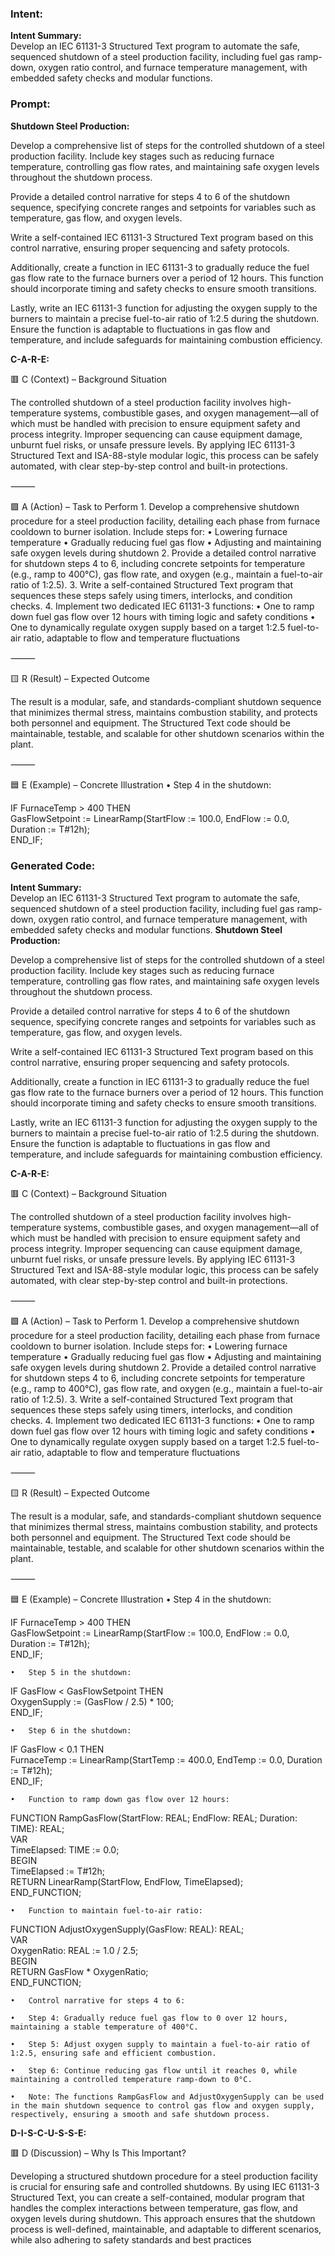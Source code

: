 ### Intent:
**Intent Summary:**  
Develop an IEC 61131-3 Structured Text program to automate the safe, sequenced shutdown of a steel production facility, including fuel gas ramp-down, oxygen ratio control, and furnace temperature management, with embedded safety checks and modular functions.

### Prompt:
**Shutdown Steel Production:**

Develop a comprehensive list of steps for the controlled shutdown of a steel production facility. Include key stages such as reducing furnace temperature, controlling gas flow rates, and maintaining safe oxygen levels throughout the shutdown process.

Provide a detailed control narrative for steps 4 to 6 of the shutdown sequence, specifying concrete ranges and setpoints for variables such as temperature, gas flow, and oxygen levels.

Write a self-contained IEC 61131-3 Structured Text program based on this control narrative, ensuring proper sequencing and safety protocols.

Additionally, create a function in IEC 61131-3 to gradually reduce the fuel gas flow rate to the furnace burners over a period of 12 hours. This function should incorporate timing and safety checks to ensure smooth transitions.

Lastly, write an IEC 61131-3 function for adjusting the oxygen supply to the burners to maintain a precise fuel-to-air ratio of 1:2.5 during the shutdown. Ensure the function is adaptable to fluctuations in gas flow and temperature, and include safeguards for maintaining combustion efficiency.

**C-A-R-E:**

🟥 C (Context) – Background Situation

The controlled shutdown of a steel production facility involves high-temperature systems, combustible gases, and oxygen management—all of which must be handled with precision to ensure equipment safety and process integrity. Improper sequencing can cause equipment damage, unburnt fuel risks, or unsafe pressure levels. By applying IEC 61131-3 Structured Text and ISA-88-style modular logic, this process can be safely automated, with clear step-by-step control and built-in protections.

⸻

🟩 A (Action) – Task to Perform
	1.	Develop a comprehensive shutdown procedure for a steel production facility, detailing each phase from furnace cooldown to burner isolation. Include steps for:
	•	Lowering furnace temperature
	•	Gradually reducing fuel gas flow
	•	Adjusting and maintaining safe oxygen levels during shutdown
	2.	Provide a detailed control narrative for shutdown steps 4 to 6, including concrete setpoints for temperature (e.g., ramp to 400°C), gas flow rate, and oxygen (e.g., maintain a fuel-to-air ratio of 1:2.5).
	3.	Write a self-contained Structured Text program that sequences these steps safely using timers, interlocks, and condition checks.
	4.	Implement two dedicated IEC 61131-3 functions:
	•	One to ramp down fuel gas flow over 12 hours with timing logic and safety conditions
	•	One to dynamically regulate oxygen supply based on a target 1:2.5 fuel-to-air ratio, adaptable to flow and temperature fluctuations

⸻

🟨 R (Result) – Expected Outcome

The result is a modular, safe, and standards-compliant shutdown sequence that minimizes thermal stress, maintains combustion stability, and protects both personnel and equipment. The Structured Text code should be maintainable, testable, and scalable for other shutdown scenarios within the plant.

⸻

🟦 E (Example) – Concrete Illustration
	•	Step 4 in the shutdown:

 IF FurnaceTemp > 400 THEN  
    GasFlowSetpoint := LinearRamp(StartFlow := 100.0, EndFlow := 0.0, Duration := T#12h);  
END_IF;

### Generated Code:
**Intent Summary:**  
Develop an IEC 61131-3 Structured Text program to automate the safe, sequenced shutdown of a steel production facility, including fuel gas ramp-down, oxygen ratio control, and furnace temperature management, with embedded safety checks and modular functions.
**Shutdown Steel Production:**

Develop a comprehensive list of steps for the controlled shutdown of a steel production facility. Include key stages such as reducing furnace temperature, controlling gas flow rates, and maintaining safe oxygen levels throughout the shutdown process.

Provide a detailed control narrative for steps 4 to 6 of the shutdown sequence, specifying concrete ranges and setpoints for variables such as temperature, gas flow, and oxygen levels.

Write a self-contained IEC 61131-3 Structured Text program based on this control narrative, ensuring proper sequencing and safety protocols.

Additionally, create a function in IEC 61131-3 to gradually reduce the fuel gas flow rate to the furnace burners over a period of 12 hours. This function should incorporate timing and safety checks to ensure smooth transitions.

Lastly, write an IEC 61131-3 function for adjusting the oxygen supply to the burners to maintain a precise fuel-to-air ratio of 1:2.5 during the shutdown. Ensure the function is adaptable to fluctuations in gas flow and temperature, and include safeguards for maintaining combustion efficiency.

**C-A-R-E:**

🟥 C (Context) – Background Situation

The controlled shutdown of a steel production facility involves high-temperature systems, combustible gases, and oxygen management—all of which must be handled with precision to ensure equipment safety and process integrity. Improper sequencing can cause equipment damage, unburnt fuel risks, or unsafe pressure levels. By applying IEC 61131-3 Structured Text and ISA-88-style modular logic, this process can be safely automated, with clear step-by-step control and built-in protections.

⸻

🟩 A (Action) – Task to Perform
	1.	Develop a comprehensive shutdown procedure for a steel production facility, detailing each phase from furnace cooldown to burner isolation. Include steps for:
	•	Lowering furnace temperature
	•	Gradually reducing fuel gas flow
	•	Adjusting and maintaining safe oxygen levels during shutdown
	2.	Provide a detailed control narrative for shutdown steps 4 to 6, including concrete setpoints for temperature (e.g., ramp to 400°C), gas flow rate, and oxygen (e.g., maintain a fuel-to-air ratio of 1:2.5).
	3.	Write a self-contained Structured Text program that sequences these steps safely using timers, interlocks, and condition checks.
	4.	Implement two dedicated IEC 61131-3 functions:
	•	One to ramp down fuel gas flow over 12 hours with timing logic and safety conditions
	•	One to dynamically regulate oxygen supply based on a target 1:2.5 fuel-to-air ratio, adaptable to flow and temperature fluctuations

⸻

🟨 R (Result) – Expected Outcome

The result is a modular, safe, and standards-compliant shutdown sequence that minimizes thermal stress, maintains combustion stability, and protects both personnel and equipment. The Structured Text code should be maintainable, testable, and scalable for other shutdown scenarios within the plant.

⸻

🟦 E (Example) – Concrete Illustration
	•	Step 4 in the shutdown:

 IF FurnaceTemp > 400 THEN  
    GasFlowSetpoint := LinearRamp(StartFlow := 100.0, EndFlow := 0.0, Duration := T#12h);  
END_IF;  

	•	Step 5 in the shutdown:

 IF GasFlow < GasFlowSetpoint THEN  
    OxygenSupply := (GasFlow / 2.5) * 100;  
END_IF;  

	•	Step 6 in the shutdown:

 IF GasFlow < 0.1 THEN  
    FurnaceTemp := LinearRamp(StartTemp := 400.0, EndTemp := 0.0, Duration := T#12h);  
END_IF;  

	•	Function to ramp down gas flow over 12 hours:

FUNCTION RampGasFlow(StartFlow: REAL; EndFlow: REAL; Duration: TIME): REAL;  
VAR  
    TimeElapsed: TIME := 0.0;  
BEGIN  
    TimeElapsed := T#12h;  
    RETURN LinearRamp(StartFlow, EndFlow, TimeElapsed);  
END_FUNCTION;  

	•	Function to maintain fuel-to-air ratio:

FUNCTION AdjustOxygenSupply(GasFlow: REAL): REAL;  
VAR  
    OxygenRatio: REAL := 1.0 / 2.5;  
BEGIN  
    RETURN GasFlow * OxygenRatio;  
END_FUNCTION;  

	•	Control narrative for steps 4 to 6:

	•	Step 4: Gradually reduce fuel gas flow to 0 over 12 hours, maintaining a stable temperature of 400°C.

	•	Step 5: Adjust oxygen supply to maintain a fuel-to-air ratio of 1:2.5, ensuring safe and efficient combustion.

	•	Step 6: Continue reducing gas flow until it reaches 0, while maintaining a controlled temperature ramp-down to 0°C.

	•	Note: The functions RampGasFlow and AdjustOxygenSupply can be used in the main shutdown sequence to control gas flow and oxygen supply, respectively, ensuring a smooth and safe shutdown process.

**D-I-S-C-U-S-S-E:**

🟥 D (Discussion) – Why Is This Important?

Developing a structured shutdown procedure for a steel production facility is crucial for ensuring safe and controlled shutdowns. By using IEC 61131-3 Structured Text, you can create a self-contained, modular program that handles the complex interactions between temperature, gas flow, and oxygen levels during shutdown. This approach ensures that the shutdown process is well-defined, maintainable, and adaptable to different scenarios, while also adhering to safety standards and best practices
